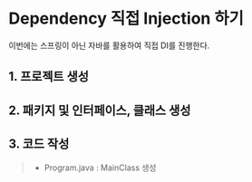 # Dependency 직접 Injection 하기

이번에는 스프링이 아닌 자바를 활용하여 직접 DI를 진행한다.

## 1. 프로젝트 생성

## 2. 패키지 및 인터페이스, 클래스 생성

## 3. 코드 작성

> - Program.java : MainClass 생성
